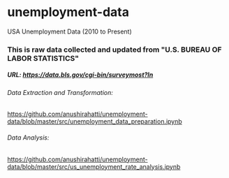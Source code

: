 # unemployment-data
USA Unemployment Data (2010 to Present)


### This is raw data collected and updated from "U.S. BUREAU OF LABOR STATISTICS"
##### URL: https://data.bls.gov/cgi-bin/surveymost?ln


###### Data Extraction and Transformation:
https://github.com/anushirahatti/unemployment-data/blob/master/src/unemployment_data_preparation.ipynb

###### Data Analysis:
https://github.com/anushirahatti/unemployment-data/blob/master/src/us_unemployment_rate_analysis.ipynb
